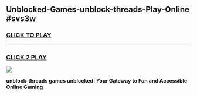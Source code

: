 
## Unblocked-Games-unblock-threads-Play-Online #svs3w
<h3>
<a href="https://news.freeplayer.one?title=unblock-threads&ref=3">CLICK TO PLAY</a></h3>
<hr>

<h3>
<a href="https://news.freeplayer.one?title=unblock-threads&ref=3">CLICK 2 PLAY</a>
  
</h3>

<a href="https://news.freeplayer.one?title=unblock-threads&ref=3"><img src="https://clearcache.store/games.png"></a>


**unblock-threads games unblocked: Your Gateway to Fun and Accessible Online Gaming**
